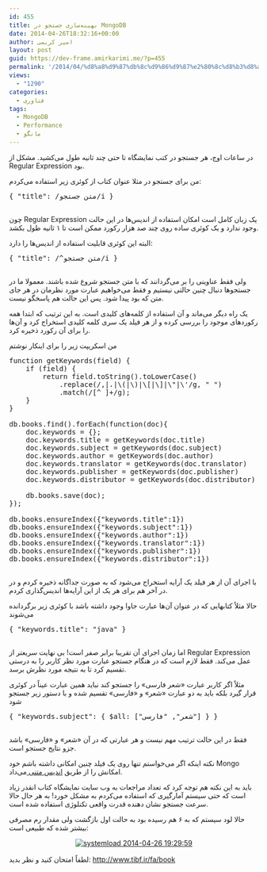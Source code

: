 ```yaml
---
id: 455
title: بهینه‌سازی جستجو در MongoDB
date: 2014-04-26T18:32:16+00:00
author: امیر کریمی
layout: post
guid: https://dev-frame.amirkarimi.me/?p=455
permalink: '/2014/04/%d8%a8%d9%87%db%8c%d9%86%d9%87%e2%80%8c%d8%b3%d8%a7%d8%b2%db%8c-%d8%ac%d8%b3%d8%aa%d8%ac%d9%88-%d8%af%d8%b1-mongodb/'
views:
  - "1290"
categories:
  - فناوری
tags:
  - MongoDB
  - Performance
  - مانگو
---
```

در ساعات اوج، هر جستجو در کتب نمایشگاه تا حتی چند ثانیه طول می‌کشید. مشکل از Regular Expression بود.

من برای جستجو در مثلا عنوان کتاب از کوئری زیر استفاده می‌کردم:

<pre class="brush: jscript; title: ; notranslate" title="">{ "title": /متن جستجو/i }

</pre>

چون Regular Expression یک زبان کامل است امکان استفاده از اندیس‌ها در این حالت وجود ندارد و یک کوئری ساده روی چند صد هزار رکورد ممکن است تا ۱ ثانیه طول بکشد.

البته این کوئری قابلیت استفاده از اندیس‌ها را دارد:

<pre class="brush: jscript; title: ; notranslate" title="">{ "title": /^متن جستجو/i }

</pre>

ولی فقط عناوینی را بر می‌گردانند که با متن جستجو شروع شده باشند. معمولا ما در جستجو‌ها دنبال چنین حالتی نیستیم و فقط می‌خواهیم عبارت مورد نظرمان در هر جای متن که بود پیدا شود. پس این حالت هم پاسخگو نیست.

یک راه دیگر می‌ماند و آن استفاده از کلمه‌های کلیدی است. به این ترتیب که ابتدا همه رکوردهای موجود را بررسی کرده و از هر فیلد یک سری کلمه کلیدی استخراج کرد و آن‌ها را برای آن رکورد ذخیره کرد.

من اسکریپت زیر را برای اینکار نوشتم

<pre class="brush: jscript; title: ; notranslate" title="">function getKeywords(field) {
    if (field) {
        return field.toString().toLowerCase()
            .replace(/,|،|\(|\)|\[|\]|\"|\'/g, " ")
            .match(/[^ ]+/g);
    }
}

db.books.find().forEach(function(doc){
    doc.keywords = {};
    doc.keywords.title = getKeywords(doc.title)
    doc.keywords.subject = getKeywords(doc.subject)
    doc.keywords.author = getKeywords(doc.author)
    doc.keywords.translator = getKeywords(doc.translator)
    doc.keywords.publisher = getKeywords(doc.publisher)
    doc.keywords.distributor = getKeywords(doc.distributor)

    db.books.save(doc);
});

db.books.ensureIndex({"keywords.title":1})
db.books.ensureIndex({"keywords.subject":1})
db.books.ensureIndex({"keywords.author":1})
db.books.ensureIndex({"keywords.translator":1})
db.books.ensureIndex({"keywords.publisher":1})
db.books.ensureIndex({"keywords.distributor":1})

</pre>

با اجرای آن از هر فیلد یک آرایه استخراج می‌شود که به صورت جداگانه ذخیره کردم و در در آخر هم برای هر یک از این آرایه‌ها اندیس‌گذاری کردم.

حالا مثلاً کتابهایی که در عنوان آن‌ها عبارت جاوا وجود داشته باشد با کوئری زیر برگردانده می‌شوند

<pre class="brush: jscript; title: ; notranslate" title="">{ "keywords.title": "java" }

</pre>

اما زمان اجرای آن تقریبا برابر صفر است! بی نهایت سریعتر از Regular Expression عمل می‌کند. فقط لازم است که در هنگام جستجو عبارت مورد نظر کاربر را به درستی تقسیم کرد تا به نتیجه مورد نظرش برسد.

مثلاً اگر کاربر عبارت «شعر فارسی» را جستجو کند نباید همین عبارت عیناً در کوئری قرار گیرد بلکه باید به دو عبارت «شعر» و «فارسی» تقسیم شده و با دستور زیر جستجو شود

<pre class="brush: jscript; title: ; notranslate" title="">{ "keywords.subject": { $all: ["شعر", "فارسی"] } }

</pre>

فقط در این حالت ترتیب مهم نیست و هر عبارتی که در آن «شعر» و «فارسی» باشد جزو نتایج جستجو است.

نکته اینکه اگر می‌خواستم تنها روی یک فیلد چنین امکانی داشته باشم خود Mongo امکانش را از طریق <a href="http://docs.mongodb.org/manual/core/index-text/" target="_blank">اندیس متنی </a>می‌داد.

باید به این نکته هم توجه کرد که تعداد مراجعات به وب سایت نمایشگاه کتاب انقدر زیاد است که حتی سیستم آمارگیری که استفاده می‌کردم به مشکل خورد! به هر حال حالا سرعت جستجو نشان دهنده قدرت واقعی تکنلوژی استفاده شده است.

حالا لود سیستم که به ۶ هم رسیده بود به حالت اول بازگشت ولی مقدار رم مصرفی بیشتر شده که طبیعی است:

<p style="text-align: center;">
  <a href="/wp-content/uploads/2014/04/systemload-2014-04-26-192959.png"><img class="size-full wp-image-467 aligncenter" alt="systemload 2014-04-26 19:29:59" src="/wp-content/uploads/2014/04/systemload-2014-04-26-192959.png" width="498" height="68" srcset="/wp-content/uploads/2014/04/systemload-2014-04-26-192959.png 498w, /wp-content/uploads/2014/04/systemload-2014-04-26-192959-300x40.png 300w" sizes="(max-width: 498px) 100vw, 498px" /></a>
</p>

<span style="line-height: 1.5em;">لطفاً امتحان کنید و نظر بدید: </span><a style="line-height: 1.5em;" href="http://www.tibf.ir/fa/book" target="_blank">http://www.tibf.ir/fa/book</a>